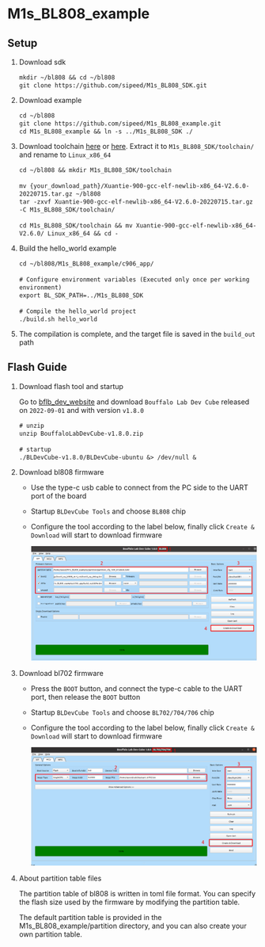 # M1s_BL808_example

## Setup

1. Download sdk

    ```shell
    mkdir ~/bl808 && cd ~/bl808
    git clone https://github.com/sipeed/M1s_BL808_SDK.git
    ```
    
2. Download example

    ```shell
    cd ~/bl808
    git clone https://github.com/sipeed/M1s_BL808_example.git
    cd M1s_BL808_example && ln -s ../M1s_BL808_SDK ./
    ```

3. Download toolchain [here](https://dl.sipeed.com/shareURL/others/toolchain) or [here](https://occ.t-head.cn/community/download?id=4073475960903634944). Extract it to `M1s_BL808_SDK/toolchain/` and rename to  `Linux_x86_64` 

    ```shell
    cd ~/bl808 && mkdir M1s_BL808_SDK/toolchain
    
    mv {your_download_path}/Xuantie-900-gcc-elf-newlib-x86_64-V2.6.0-20220715.tar.gz ~/bl808
    tar -zxvf Xuantie-900-gcc-elf-newlib-x86_64-V2.6.0-20220715.tar.gz -C M1s_BL808_SDK/toolchain/
    
    cd M1s_BL808_SDK/toolchain && mv Xuantie-900-gcc-elf-newlib-x86_64-V2.6.0/ Linux_x86_64 && cd -
    ```

4. Build the hello_world example

    ```shell
    cd ~/bl808/M1s_BL808_example/c906_app/

    # Configure environment variables (Executed only once per working environment)
    export BL_SDK_PATH=../M1s_BL808_SDK

    # Compile the hello_world project
    ./build.sh hello_world
    ```

5. The compilation is complete, and the target file is saved in the `build_out` path

##  Flash Guide

1. Download flash tool and startup

    Go to [bflb_dev_website](https://dev.bouffalolab.com/download) and download `Bouffalo Lab Dev Cube` released on `2022-09-01` and with version `v1.8.0`

    ```shell
    # unzip
    unzip BouffaloLabDevCube-v1.8.0.zip
    
    # startup
    ./BLDevCube-v1.8.0/BLDevCube-ubuntu &> /dev/null &
    ```

2. Download bl808 firmware

    - Use the type-c usb cable to connect from the PC side to the UART port of the board

    - Startup `BLDevCube Tools` and choose `BL808` chip

    - Configure the tool according to the label below, finally click `Create & Download` will start to download firmware

        ![image-20221018233328391](assets/image-20221018233328391.png)

3. Download bl702 firmware

    - Press the `BOOT` button, and connect the type-c cable to the UART port, then release the `BOOT` button

    - Startup `BLDevCube Tools` and choose `BL702/704/706` chip

    - Configure the tool according to the label below, finally click `Create & Download` will start to download firmware

        ![image-20221018233819623](assets/image-20221018233819623.png)

4. About partition table files

    The partition table of bl808 is written in toml file format. You can specify the flash size used by the firmware by modifying the partition table.

    The default partition table is provided in the M1s_BL808_example/partition directory, and you can also create your own partition table.
